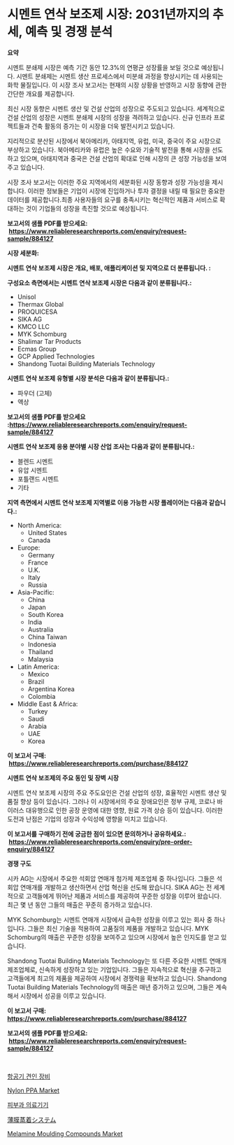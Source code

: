 <p><h1>시멘트 연삭 보조제 시장: 2031년까지의 추세, 예측 및 경쟁 분석</h1></p><p><strong>요약</strong></p>
<p><p>시멘트 분쇄제 시장은 예측 기간 동안 12.3%의 연평균 성장률을 보일 것으로 예상됩니다. 시멘트 분쇄제는 시멘트 생산 프로세스에서 미분쇄 과정을 향상시키는 데 사용되는 화학 물질입니다. 이 시장 조사 보고서는 현재의 시장 상황을 반영하고 시장 동향에 관한 간단한 개요를 제공합니다.</p><p>최신 시장 동향은 시멘트 생산 및 건설 산업의 성장으로 주도되고 있습니다. 세계적으로 건설 산업의 성장은 시멘트 분쇄제 시장의 성장을 격려하고 있습니다. 신규 인프라 프로젝트들과 건축 활동의 증가는 이 시장을 더욱 발전시키고 있습니다.</p><p>지리적으로 분산된 시장에서 북아메리카, 아태지역, 유럽, 미국, 중국이 주요 시장으로 부상하고 있습니다. 북아메리카와 유럽은 높은 수요와 기술적 발전을 통해 시장을 선도하고 있으며, 아태지역과 중국은 건설 산업의 확대로 인해 시장의 큰 성장 가능성을 보여주고 있습니다.</p><p>시장 조사 보고서는 이러한 주요 지역에서의 세분화된 시장 동향과 성장 가능성을 제시합니다. 이러한 정보들은 기업이 시장에 진입하거나 투자 결정을 내릴 때 필요한 중요한 데이터를 제공합니다.최종 사용자들의 요구를 충족시키는 혁신적인 제품과 서비스로 확대하는 것이 기업들의 성장을 촉진할 것으로 예상됩니다.</p></p>
<p><strong>보고서의 샘플 PDF를 받으세요: &nbsp;<a href="https://www.reliableresearchreports.com/enquiry/request-sample/884127">https://www.reliableresearchreports.com/enquiry/request-sample/884127</a></strong></p>
<p><strong>시장 세분화:</strong></p>
<p><strong> 시멘트 연삭 보조제 시장은 개요, 배포, 애플리케이션 및 지역으로 더 분류됩니다. :</strong></p>
<p><strong>구성요소 측면에서는 시멘트 연삭 보조제 시장은 다음과 같이 분류됩니다.:</strong></p>
<p><ul><li>Unisol</li><li>Thermax Global</li><li>PROQUICESA</li><li>SIKA AG</li><li>KMCO LLC</li><li>MYK Schomburg</li><li>Shalimar Tar Products</li><li>Ecmas Group</li><li>GCP Applied Technologies</li><li>Shandong Tuotai Building Materials Technology</li></ul></p>
<p><strong> 시멘트 연삭 보조제 유형별 시장 분석은 다음과 같이 분류됩니다.:</strong></p>
<p><ul><li>파우더 (고체)</li><li>액상</li></ul></p>
<p><strong>보고서의 샘플 PDF를 받으세요 :<a href="https://www.reliableresearchreports.com/enquiry/request-sample/884127">https://www.reliableresearchreports.com/enquiry/request-sample/884127</a></strong></p>
<p><strong> 시멘트 연삭 보조제 응용 분야별 시장 산업 조사는 다음과 같이 분류됩니다.:</strong></p>
<p><ul><li>블렌드 시멘트</li><li>유압 시멘트</li><li>포틀랜드 시멘트</li><li>기타</li></ul></p>
<p><strong>지역 측면에서 시멘트 연삭 보조제 지역별로 이용 가능한 시장 플레이어는 다음과 같습니다.:</strong></p>
<p><ul>
    <li>
        North America:
        <ul>
            <li>United States</li>
            <li>Canada</li>
        </ul>
    </li>
    <li>
        Europe:
        <ul>
            <li>Germany</li>
            <li>France</li>
            <li>U.K.</li>
            <li>Italy</li>
            <li>Russia</li>
        </ul>
    </li>
    <li>
        Asia-Pacific:
        <ul>
            <li>China</li>
            <li>Japan</li>
            <li>South Korea</li>
            <li>India</li>
            <li>Australia</li>
            <li>China Taiwan</li>
            <li>Indonesia</li>
            <li>Thailand</li>
            <li>Malaysia</li>
        </ul>
    </li>
    <li>
        Latin America:
        <ul>
            <li>Mexico</li>
            <li>Brazil</li>
            <li>Argentina Korea</li>
            <li>Colombia</li>
        </ul>
    </li>
    <li>
        Middle East & Africa:
        <ul>
            <li>Turkey</li>
            <li>Saudi</li>
            <li>Arabia</li>
            <li>UAE</li>
            <li>Korea</li>
        </ul>
    </li>
    </ul></p>
<p><strong>이 보고서 구매: &nbsp;<a href="https://www.reliableresearchreports.com/purchase/884127">https://www.reliableresearchreports.com/purchase/884127</a></strong></p>
<p><strong>시멘트 연삭 보조제의 주요 동인 및 장벽 시장</strong></p>
<p><p>시멘트 연삭 보조제 시장의 주요 주도요인은 건설 산업의 성장, 효율적인 시멘트 생산 및 품질 향상 등이 있습니다. 그러나 이 시장에서의 주요 장애요인은 정부 규제, 코로나 바이러스 대유행으로 인한 공장 운영에 대한 영향, 원료 가격 상승 등이 있습니다. 이러한 도전과 난점은 기업의 성장과 수익성에 영향을 미치고 있습니다.</p></p>
<p><strong>이 보고서를 구매하기 전에 궁금한 점이 있으면 문의하거나 공유하세요.: &nbsp;<a href="https://www.reliableresearchreports.com/enquiry/pre-order-enquiry/884127">https://www.reliableresearchreports.com/enquiry/pre-order-enquiry/884127</a></strong></p>
<p><strong>경쟁 구도</strong></p>
<p><p>시카 AG는 시장에서 주요한 석회압 연매개 첨가제 제조업체 중 하나입니다. 그들은 석회압 연매개를 개발하고 생산하면서 산업 혁신을 선도해 왔습니다. SIKA AG는 전 세계적으로 고객들에게 뛰어난 제품과 서비스를 제공하여 꾸준한 성장을 이루어 왔습니다. 최근 몇 년 동안 그들의 매출은 꾸준히 증가하고 있습니다.</p><p>MYK Schomburg는 시멘트 연매개 시장에서 급속한 성장을 이루고 있는 회사 중 하나입니다. 그들은 최신 기술을 적용하여 고품질의 제품을 개발하고 있습니다. MYK Schomburg의 매출은 꾸준한 성장을 보여주고 있으며 시장에서 높은 인지도를 얻고 있습니다.</p><p>Shandong Tuotai Building Materials Technology는 또 다른 주요한 시멘트 연매개 제조업체로, 신속하게 성장하고 있는 기업입니다. 그들은 지속적으로 혁신을 추구하고 고객들에게 최고의 제품을 제공하여 시장에서 경쟁력을 확보하고 있습니다. Shandong Tuotai Building Materials Technology의 매출은 매년 증가하고 있으며, 그들은 계속해서 시장에서 성공을 이루고 있습니다.</p></p>
<p><strong>이 보고서 구매: &nbsp; <a href="https://www.reliableresearchreports.com/purchase/884127">https://www.reliableresearchreports.com/purchase/884127</a></strong></p>
<p><strong>보고서의 샘플 PDF를 받으세요: &nbsp;<a href="https://www.reliableresearchreports.com/enquiry/request-sample/884127">https://www.reliableresearchreports.com/enquiry/request-sample/884127</a></strong><strong></strong></p>
<p>&nbsp;</p>
<p><p><a href="https://github.com/sougarounis/Market-Research-Report-List-3/blob/main/97115291214.md">항공기 견인 장비</a></p><p><a href="https://github.com/gdfhhhj/Market-Research-Report-List-3/blob/main/nylon-ppa-market.md">Nylon PPA Market</a></p><p><a href="https://github.com/vs2869dizt0/Market-Research-Report-List-1/blob/main/62253931215.md">피부과 의료기기</a></p><p><a href="https://github.com/oqoeusbvpadwjs08/Market-Research-Report-List-1/blob/main/70712181585.md">薄膜蒸着システム</a></p><p><a href="https://issuu.com/reportprime-2/docs/melamine-moulding-compounds-market-size-2030.pptx">Melamine Moulding Compounds Market</a></p></p>